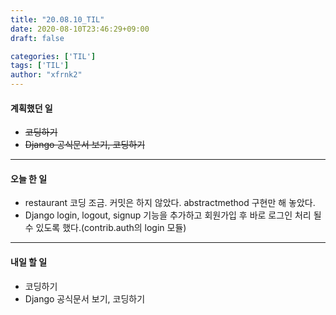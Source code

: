 ```yaml
---
title: "20.08.10_TIL"
date: 2020-08-10T23:46:29+09:00
draft: false

categories: ['TIL']
tags: ['TIL']
author: "xfrnk2"
---
```

#### 계획했던 일
+ ~~코딩하기~~
+ ~~Django 공식문서 보기, 코딩하기~~
---  
#### 오늘 한 일
+ restaurant 코딩 조금. 커밋은 하지 않았다. abstractmethod 구현만 해 놓았다.
+ Django login, logout, signup 기능을 추가하고 회원가입 후 바로 로그인 처리 될수 있도록 했다.(contrib.auth의 login 모듈)
---   
#### 내일 할 일 
+ 코딩하기
+ Django 공식문서 보기, 코딩하기